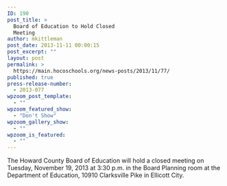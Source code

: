 ```yaml
---
ID: 190
post_title: >
  Board of Education to Hold Closed
  Meeting
author: mkittleman
post_date: 2013-11-11 00:00:15
post_excerpt: ""
layout: post
permalink: >
  https://main.hocoschools.org/news-posts/2013/11/77/
published: true
press-release-number:
  - 2013-077
wpzoom_post_template:
  - ""
wpzoom_featured_show:
  - "Don't Show"
wpzoom_gallery_show:
  - ""
wpzoom_is_featured:
  - ""
---
```

The Howard County Board of Education will hold a closed meeting on Tuesday, November 19, 2013 at 3:30 p.m. in the Board Planning room at the Department of Education, 10910 Clarksville Pike in Ellicott City.